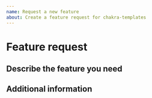 ```yaml
---
name: Request a new feature
about: Create a feature request for chakra-templates
---
```


# Feature request

## Describe the feature you need

## Additional information
